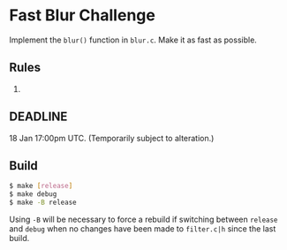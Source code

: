 # Fast Blur Challenge

Implement the `blur()` function in `blur.c`. Make it as fast as possible.

## Rules

1. 

## DEADLINE

18 Jan 17:00pm UTC.
(Temporarily subject to alteration.)

## Build

```sh
$ make [release]
$ make debug
$ make -B release
```

Using `-B` will be necessary to force a rebuild if switching between `release`
and `debug` when no changes have been made to `filter.c|h` since the last build.
